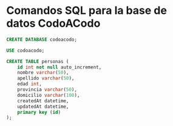 # Comandos SQL para la base de datos CodoACodo

```sql
CREATE DATABASE codoacodo;

USE codoacodo;

CREATE TABLE personas (
    id int not null auto_increment,
    nombre varchar(50),
    apellido varchar(50),
    edad int,
    provincia varchar(50),
    domicilio varchar(100),
    createdAt datetime,
    updatedAt datetime,
    primary key (id)
);
